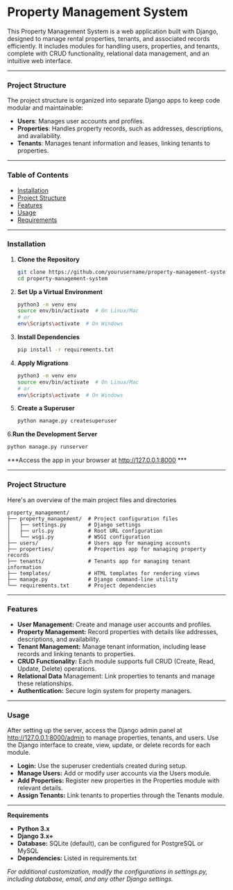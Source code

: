 # Property Management System

This Property Management System is a web application built with Django, designed to manage rental properties, tenants, and associated records efficiently. It includes modules for handling users, properties, and tenants, complete with CRUD functionality, relational data management, and an intuitive web interface.

---

### Project Structure

The project structure is organized into separate Django apps to keep code modular and maintainable:

- **Users**: Manages user accounts and profiles.
- **Properties**: Handles property records, such as addresses, descriptions, and availability.
- **Tenants**: Manages tenant information and leases, linking tenants to properties.

---

### Table of Contents

- [Installation](#installation)
- [Project Structure](#project-structure)
- [Features](#features)
- [Usage](#usage)
- [Requirements](#requirements)

---

### Installation

1. **Clone the Repository**

   ```bash
   git clone https://github.com/yourusername/property-management-system.git
   cd property-management-system
   ```
2. **Set Up a Virtual Environment**
  
   ```bash
   python3 -m venv env
   source env/bin/activate  # On Linux/Mac
   # or
   env\Scripts\activate  # On Windows
   ```
3. **Install Dependencies**

   ```bash
   pip install -r requirements.txt
   ```
4. **Apply Migrations**
  
   ```bash
   python3 -m venv env
   source env/bin/activate  # On Linux/Mac
   # or
   env\Scripts\activate  # On Windows
   ```
5. **Create a Superuser**

   ```bash
   python manage.py createsuperuser
   ```
6.**Run the Development Server**

   ```bash
   python manage.py runserver
   ```

***Access the app in your browser at http://127.0.0.1:8000 ***

---

### Project Structure
Here's an overview of the main project files and directories

```plaintext
property_management/
├── property_management/  # Project configuration files
│   ├── settings.py       # Django settings
│   ├── urls.py           # Root URL configuration
│   └── wsgi.py           # WSGI configuration
├── users/                # Users app for managing accounts
├── properties/           # Properties app for managing property records
├── tenants/              # Tenants app for managing tenant information
├── templates/            # HTML templates for rendering views
├── manage.py             # Django command-line utility
└── requirements.txt      # Project dependencies
```

---

### Features

- **User Management:** Create and manage user accounts and profiles.
- **Property Management:** Record properties with details like addresses, descriptions, and availability.
- **Tenant Management:** Manage tenant information, including lease records and linking tenants to properties.
- **CRUD Functionality:** Each module supports full CRUD (Create, Read, Update, Delete) operations.
- **Relational Data** Management: Link properties to tenants and manage these relationships.
- **Authentication:** Secure login system for property managers.

---

### Usage
After setting up the server, access the Django admin panel at http://127.0.0.1:8000/admin to manage properties, tenants, and users. Use the Django interface to create, view, update, or delete records for each module.

- **Login:** Use the superuser credentials created during setup.
- **Manage Users:** Add or modify user accounts via the Users module.
- **Add Properties:** Register new properties in the Properties module with relevant details.
- **Assign Tenants:** Link tenants to properties through the Tenants module.

--- 

**Requirements**
- **Python 3.x**
- **Django 3.x+**
- **Database:** SQLite (default), can be configured for PostgreSQL or MySQL
- **Dependencies:** Listed in requirements.txt

*For additional customization, modify the configurations in settings.py, including database, email, and any other Django settings.*




